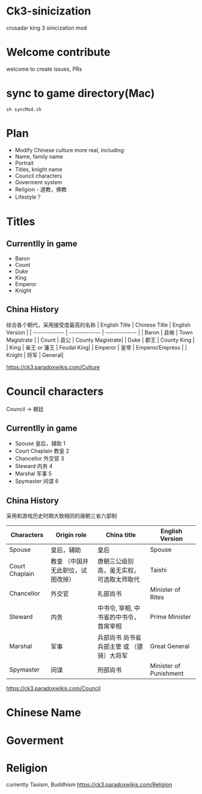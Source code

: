 # Ck3-sinicization
crusadar king 3 sinicization mod

# Welcome contribute
welcome to create issues, PRs

# sync to game directory(Mac)
```
sh syncMod.sh
```

# Plan
 - Modify Chinese culture more real, including:
  -  Name, family name
  -  Portrait
  -  Titles, knight name
  -  Council characters
  -  Goverment system
  -  Religion - 道教，佛教
  -  Lifestyle？


# Titles
## Currentlly in game
- Baron
- Count
- Duke
- King
- Emperor
- Knight

## China History
综合各个朝代，采用接受度最高的名称
| English Title  |  Chinese Title | English Version |
| ------------- | ------------- | ------------- |
| Baron | 县候 | Town Magistrate |
| Count | 县公 | County Magistrate|
| Duke | 郡王 | County King |
| King | 亲王 or 藩王 | Feudal King|
| Emperor | 皇帝 | Emperor/Empress |
| Knight | 将军 | General|

https://ck3.paradoxwikis.com/Culture

# Council characters
Council -> 朝廷
## Currentlly in game
- Spouse 皇后，辅助 1
- Court Chaplain 教皇 2
- Chancellor 外交官 3
- Steward 内务 4
- Marshal 军事 5
- Spymaster 间谍 6

## China History
采用和游戏历史时期大致相同的唐朝三省六部制

| Characters  |  Origin role | China title |  English Version |
| ------------- | ------------- | ------------- | ------------- |
| Spouse | 皇后，辅助 | 皇后 | Spouse |
| Court Chaplain | 教皇 （中国并无此职位，试图改掉）| 唐朝三公级别高，虽无实权，可选取太师取代 | Taishi |
| Chancellor | 外交官 | 礼部尚书   | Minister of Rites |
| Steward | 内务 |中书令, 宰相, 中书省的中书令，首席宰相 | Prime Minister |
| Marshal | 军事 | 兵部尚书  尚书省兵部主管 或 （骠骑）大将军 | Great General|
| Spymaster | 间谍 | 刑部尚书 | Minister of Punishment |

https://ck3.paradoxwikis.com/Council

# Chinese Name

# Goverment

# Religion
currently Taoism, Buddhism https://ck3.paradoxwikis.com/Religion
